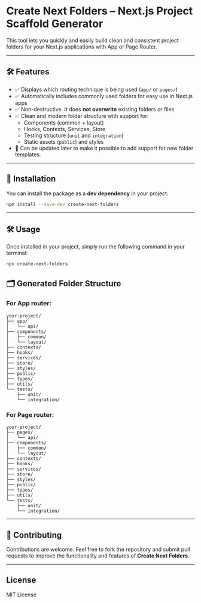 # **Create Next Folders** – Next.js Project Scaffold Generator

This tool lets you quickly and easily build clean and consistent project folders for your Next.js applications with App or Page Router.

---

## 🛠️ Features

- ✅ Displays which routing technique is being used (`app/` or `pages/`)
- ✅ Automatically includes commonly used folders for easy use in Next.js apps
- ✅ Non-destructive. It does **not overwrite** existing folders or files
- ✅ Clean and modern folder structure with support for:
  - Components (common + layout)
  - Hooks, Contexts, Services, Store
  - Testing structure (`unit` and `integration`)
  - Static assets (`public`) and styles
- 🔧 Can be updated later to make it possible to add support for new folder templates.

---

## 🚀 **Installation**

You can install the package as a **dev dependency** in your project:

```bash
npm install --save-dev create-next-folders
```

---

## 🛠️ Usage

Once installed in your project, simply run the following command in your terminal:

```bash
npx create-next-folders
```



## 🗂️ **Generated Folder Structure**

### For App router:
```
your-project/
├── app/
│   └── api/
├── components/
│   ├── common/
│   └── layout/
├── contexts/
├── hooks/
├── services/
├── store/
├── styles/
├── public/
├── types/
├── utils/
└── tests/
    ├── unit/
    └── integration/
```

### For Page router:
```
your-project/
├── pages/
│   └── api/
├── components/
│   ├── common/
│   └── layout/
├── contexts/
├── hooks/
├── services/
├── store/
├── styles/
├── public/
├── types/
├── utils/
└── tests/
    ├── unit/
    └── integration/
```

---

## 📝 **Contributing**

Contributions are welcome. Feel free to fork the repository and submit pull requests to improve the functionality and features of **Create Next Folders**.

---

## License

MIT License
